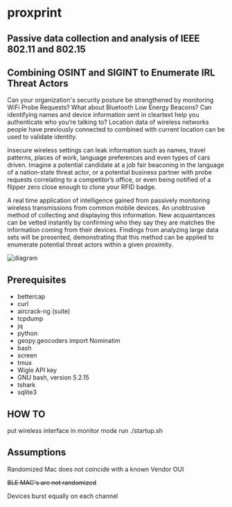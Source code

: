 # proxprint
## Passive data collection and analysis of IEEE 802.11 and 802.15


## Combining OSINT and SIGINT to Enumerate IRL Threat Actors

Can your organization's security posture be strengthened by monitoring WiFi Probe Requests?  What about Bluetooth Low Energy Beacons? Can identifying names and device information sent in cleartext help you authenticate who you’re talking to? Location data of wireless networks people have previously connected to combined with current location can be used to validate identity.  


Insecure wireless settings can leak information such as names, travel patterns, places of work, language preferences and even types of cars driven.  Imagine a potential candidate at a job fair beaconing in the language of a nation-state threat actor, or a potential business partner with probe requests correlating to a competitor’s office, or even being notified of a flipper zero close enough to clone your RFID badge. 

A real time application of intelligence gained from passively monitoring wireless transmissions from common mobile devices.  An unobtrusive method of collecting and displaying this information.  New acquaintances can be vetted instantly by confirming who they say they are matches the information coming from their devices.  Findings from analyzing large data sets will be presented, demonstrating that this method can be applied to enumerate potential threat actors within a given proximity. 



![diagram](https://github.com/maxxsyntax/probeprint/assets/145410040/e39e1497-a7fa-40f6-b940-123169f70eae)



## Prerequisites

- bettercap
- curl
- aircrack-ng (suite)
- tcpdump
- jq
- python
- geopy.geocoders import Nominatim
- bash
- screen
- tmux
- Wigle API key
- GNU bash, version 5.2.15 
- tshark
- sqlite3




## HOW TO
put wireless interface in monitor mode
run ./startup.sh



## Assumptions
Randomized Mac does not coincide with a known Vendor OUI

~~BLE MAC's are not randomized~~

Devices burst equally on each channel

